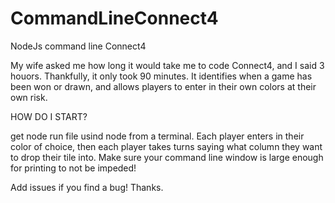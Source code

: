 # CommandLineConnect4
NodeJs command line Connect4

My wife asked me how long it would take me to code Connect4, and I said 3 houors.  Thankfully, it only took 90 minutes. It identifies when a game has been won or drawn, and allows players to enter in their own colors at their own risk.

HOW DO I START?

get node
run file usind node from a terminal.
Each player enters in their color of choice, then each player takes turns saying what column they want to drop their tile into. Make sure your command line window is large enough for printing to not be impeded!

Add issues if you find a bug! Thanks.

